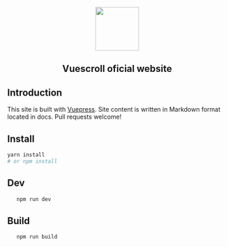   <p align="center"><a href="http://vuescroll-demo.yvescoding.org:8080/"><img width="100" src="http://vuescrolljs.yvescoding.org/logo.png" /></a></p>
<h2 align="center">Vuescroll oficial website</h2>

## Introduction
This site is built with [Vuepress](https://github.com/vuejs/vuepress). Site content is written in Markdown format located in docs. Pull requests welcome!

## Install

```bash
yarn install
# or npm install
```

## Dev

```bash
   npm run dev
```

## Build
```bash
   npm run build
```

